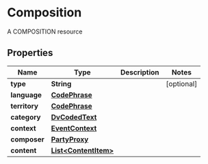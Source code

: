 

# Composition

A COMPOSITION resource

## Properties

| Name | Type | Description | Notes |
|------------ | ------------- | ------------- | -------------|
|**type** | **String** |  |  [optional] |
|**language** | [**CodePhrase**](CodePhrase.md) |  |  |
|**territory** | [**CodePhrase**](CodePhrase.md) |  |  |
|**category** | [**DvCodedText**](DvCodedText.md) |  |  |
|**context** | [**EventContext**](EventContext.md) |  |  |
|**composer** | [**PartyProxy**](PartyProxy.md) |  |  |
|**content** | [**List&lt;ContentItem&gt;**](ContentItem.md) |  |  |



